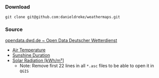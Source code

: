 ### Download
    git clone git@github.com:danieldreke/weathermaps.git

### Source
[opendata.dwd.de ~ Open Data Deutscher Wetterdienst](https://opendata.dwd.de/climate_environment/CDC/)
- [Air Temperature](https://opendata.dwd.de/climate_environment/CDC/grids_germany/monthly/air_temperature_mean/)
- [Sunshine Duration](https://opendata.dwd.de/climate_environment/CDC/grids_germany/monthly/sunshine_duration/)
- [Solar Radiation [kWh/m²]](https://opendata.dwd.de/climate_environment/CDC/grids_germany/monthly/radiation_global/)
    - Note: Remove first 22 lines in all `*.asc` files to be able to open it in `QGIS`
